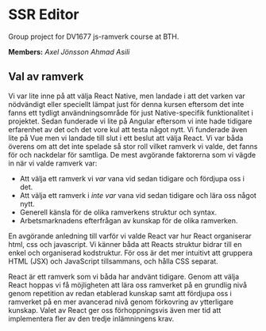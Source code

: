 # SSR Editor

Group project for DV1677 js-ramverk course at BTH.

**Members:**
*Axel Jönsson*
*Ahmad Asili*

## Val av ramverk
Vi var lite inne på att välja React Native, men landade i att det varken var nödvändigt eller speciellt lämpat just för denna kursen eftersom det inte fanns ett tydligt användningsområde för just Native-specifik funktionalitet i projektet. 
Sedan funderade vi lite på Angular eftersom vi inte hade tidigare erfarenhet av det och det vore kul att testa något nytt.
Vi funderade även lite på Vue men vi landade till slut i ett beslut att välja React.
Vi var båda överens om att det inte spelade så stor roll vilket ramverk vi valde, det fanns för och nackdelar för samtliga.
De mest avgörande faktorerna som vi vägde in när vi valde ramverk var:
- Att välja ett ramverk vi *var* vana vid sedan tidigare och fördjupa oss i det.
- Att välja ett ramverk i *inte var* vana vid sedan tidigare och lära oss något nytt. 
- Generell känsla för de olika ramverkens struktur och syntax.
- Arbetsmarknadens efterfrågan av kunskap för de olika ramverken.

En avgörande anledning till varför vi valde React var hur React organiserar html, css och javascript. Vi känner båda att Reacts struktur bidrar till en enkel och organiserad kodstruktur. För oss är det mer intuitivt att gruppera HTML (JSX) och JavaScript tillsammans, och hålla CSS separat. 

React är ett ramverk som vi båda har andvänt tidigare.
Genom att välja React hoppas vi få möjligheten att lära oss ramverket på en grundlig nivå genom repetition av redan etablerad kunskap samt att fördjupa oss i ramverket på en mer avancerad nivå genom förkovring av ytterligare kunskap. 
Valet av React ger oss förhoppningsvis även mer tid att implementera fler av den tredje inlämningens krav.
